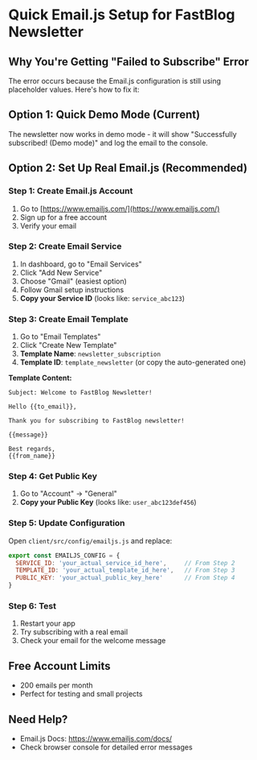# Quick Email.js Setup for FastBlog Newsletter

## Why You're Getting "Failed to Subscribe" Error

The error occurs because the Email.js configuration is still using placeholder values. Here's how to fix it:

## Option 1: Quick Demo Mode (Current)
The newsletter now works in demo mode - it will show "Successfully subscribed! (Demo mode)" and log the email to the console.

## Option 2: Set Up Real Email.js (Recommended)

### Step 1: Create Email.js Account
1. Go to [https://www.emailjs.com/](https://www.emailjs.com/)
2. Sign up for a free account
3. Verify your email

### Step 2: Create Email Service
1. In dashboard, go to "Email Services"
2. Click "Add New Service"
3. Choose "Gmail" (easiest option)
4. Follow Gmail setup instructions
5. **Copy your Service ID** (looks like: `service_abc123`)

### Step 3: Create Email Template
1. Go to "Email Templates"
2. Click "Create New Template"
3. **Template Name**: `newsletter_subscription`
4. **Template ID**: `template_newsletter` (or copy the auto-generated one)

**Template Content:**
```
Subject: Welcome to FastBlog Newsletter!

Hello {{to_email}},

Thank you for subscribing to FastBlog newsletter!

{{message}}

Best regards,
{{from_name}}
```

### Step 4: Get Public Key
1. Go to "Account" → "General"
2. **Copy your Public Key** (looks like: `user_abc123def456`)

### Step 5: Update Configuration
Open `client/src/config/emailjs.js` and replace:

```javascript
export const EMAILJS_CONFIG = {
  SERVICE_ID: 'your_actual_service_id_here',     // From Step 2
  TEMPLATE_ID: 'your_actual_template_id_here',   // From Step 3
  PUBLIC_KEY: 'your_actual_public_key_here'      // From Step 4
}
```

### Step 6: Test
1. Restart your app
2. Try subscribing with a real email
3. Check your email for the welcome message

## Free Account Limits
- 200 emails per month
- Perfect for testing and small projects

## Need Help?
- Email.js Docs: https://www.emailjs.com/docs/
- Check browser console for detailed error messages
